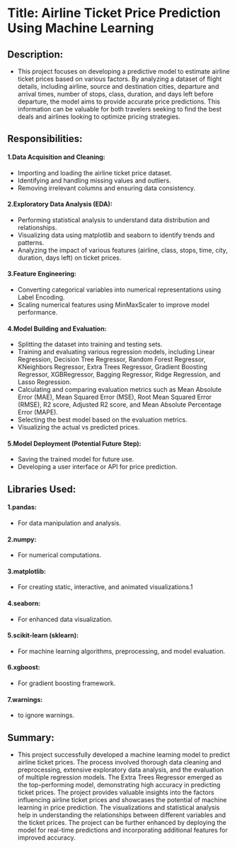 # Title: Airline Ticket Price Prediction Using Machine Learning

## Description:
* This project focuses on developing a predictive model to estimate airline ticket prices based on various factors. By analyzing a dataset of flight details, including airline, source and destination cities, departure and arrival times, number of stops, class, duration, and days left before departure, the model aims to provide accurate price predictions. This information can be valuable for both travelers seeking to find the best deals and airlines looking to optimize pricing strategies.

## Responsibilities:
#### 1.Data Acquisition and Cleaning:
* Importing and loading the airline ticket price dataset.
* Identifying and handling missing values and outliers.
* Removing irrelevant columns and ensuring data consistency.
  
#### 2.Exploratory Data Analysis (EDA):
* Performing statistical analysis to understand data distribution and relationships.
* Visualizing data using matplotlib and seaborn to identify trends and patterns.
* Analyzing the impact of various features (airline, class, stops, time, city, duration, days left) on ticket prices.

#### 3.Feature Engineering:
* Converting categorical variables into numerical representations using Label Encoding.
* Scaling numerical features using MinMaxScaler to improve model performance.
  
#### 4.Model Building and Evaluation:
* Splitting the dataset into training and testing sets.
* Training and evaluating various regression models, including Linear Regression, Decision Tree Regressor, Random Forest Regressor, KNeighbors Regressor, Extra Trees Regressor, Gradient 
  Boosting Regressor, XGBRegressor, Bagging Regressor, Ridge Regression, and Lasso Regression.
* Calculating and comparing evaluation metrics such as Mean Absolute Error (MAE), Mean Squared Error (MSE), Root Mean Squared Error (RMSE), R2 score, Adjusted R2 score, and Mean Absolute 
  Percentage Error (MAPE).
* Selecting the best model based on the evaluation metrics.
* Visualizing the actual vs predicted prices.

#### 5.Model Deployment (Potential Future Step):
* Saving the trained model for future use.
* Developing a user interface or API for price prediction.

## Libraries Used:
#### 1.pandas:
* For data manipulation and analysis.
#### 2.numpy: 
* For numerical computations.
#### 3.matplotlib: 
* For creating static, interactive, and animated visualizations.1   
#### 4.seaborn: 
* For enhanced data visualization.
#### 5.scikit-learn (sklearn): 
* For machine learning algorithms, preprocessing, and model evaluation.
#### 6.xgboost: 
* For gradient boosting framework.
#### 7.warnings: 
* to ignore warnings.

## Summary:
* This project successfully developed a machine learning model to predict airline ticket prices. The process involved thorough data cleaning and preprocessing, extensive exploratory data 
  analysis, and the evaluation of multiple regression models. The Extra Trees Regressor emerged as the top-performing model, demonstrating high accuracy in predicting ticket prices. The 
  project provides valuable insights into the factors influencing airline ticket prices and showcases the potential of machine learning in price prediction. The visualizations and statistical 
  analysis help in understanding the relationships between different variables and the ticket prices. The project can be further enhanced by deploying the model for real-time predictions and 
  incorporating additional features for improved accuracy.





